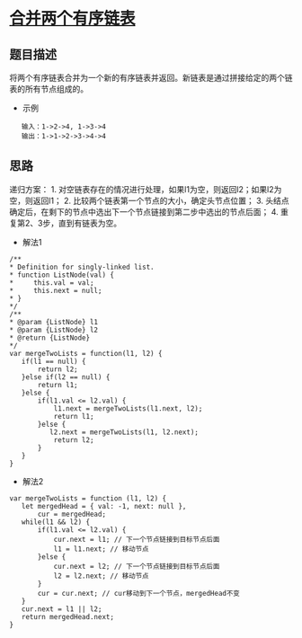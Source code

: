 # [合并两个有序链表](https://leetcode.com/problems/merge-two-sorted-lists/)
## 题目描述
将两个有序链表合并为一个新的有序链表并返回。新链表是通过拼接给定的两个链表的所有节点组成的。
 * 示例
 ```
    输入：1->2->4, 1->3->4
    输出：1->1->2->3->4->4
 ```
## 思路
递归方案：
    1. 对空链表存在的情况进行处理，如果l1为空，则返回l2；如果l2为空，则返回l1；
    2. 比较两个链表第一个节点的大小，确定头节点位置；
    3. 头结点确定后，在剩下的节点中选出下一个节点链接到第二步中选出的节点后面；
    4. 重复第2、3步，直到有链表为空。
 - 解法1
 ```
 /**
 * Definition for singly-linked list.
 * function ListNode(val) {
 *     this.val = val;
 *     this.next = null;
 * }
 */
/**
 * @param {ListNode} l1
 * @param {ListNode} l2
 * @return {ListNode}
 */
var mergeTwoLists = function(l1, l2) {
    if(l1 == null) {
        return l2;
    }else if(l2 == null) {
        return l1;
    }else {
        if(l1.val <= l2.val) {
            l1.next = mergeTwoLists(l1.next, l2);
            return l1;
        }else {
           l2.next = mergeTwoLists(l1, l2.next);
            return l2;
        }
    }
}
 ```
 - 解法2
 ```
var mergeTwoLists = function (l1, l2) {
    let mergedHead = { val: -1, next: null },
        cur = mergedHead;
    while(l1 && l2) {
        if(l1.val <= l2.val) {
            cur.next = l1; // 下一个节点链接到目标节点后面
            l1 = l1.next; // 移动节点
        }else {
            cur.next = l2; // 下一个节点链接到目标节点后面
            l2 = l2.next; // 移动节点
        }
        cur = cur.next; // cur移动到下一个节点，mergedHead不变
    }
    cur.next = l1 || l2;
    return mergedHead.next;
}
 ```
